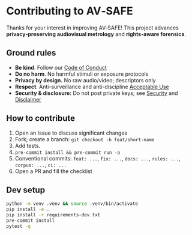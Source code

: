 # Contributing to AV‑SAFE

Thanks for your interest in improving AV‑SAFE! This project advances **privacy‑preserving audiovisual metrology** and **rights‑aware forensics**.

## Ground rules
- **Be kind**. Follow our [Code of Conduct](CODE_OF_CONDUCT.md)
- **Do no harm**. No harmful stimuli or exposure protocols
- **Privacy by design.** No raw audio/video; descriptors only
- **Respect**. Anti-surveillance and anti-discipline [Acceptable Use](ACCEPTABLE_USE.md)
- **Security & disclosure:** Do not post private keys; see [Security](SECURITY.md) and [Disclaimer](DISCLAIMER.md)

## How to contribute
1. Open an Issue to discuss significant changes
2. Fork; create a branch: `git checkout -b feat/short-name`
3. Add tests. 
4. `pre-commit install && pre-commit run -a`
5. Conventional commits: `feat: ...`, `fix: ...`, `docs: ...`, `rules: ...`, `corpus: ...`, `ci: ...`
6. Open a PR and fill the checklist

## Dev setup
```bash
python -m venv .venv && source .venv/bin/activate
pip install -e .
pip install -r requirements-dev.txt
pre-commit install
pytest -q
```
